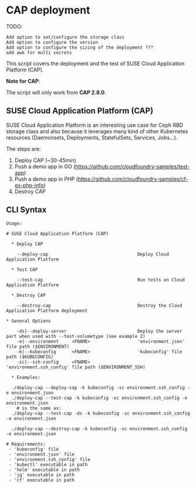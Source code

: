# CAP deployment



TODO: 

```
Add option to set/configure the storage class
Add option to configure the version
Add option to configure the sizing of the deployment ???
add awk for multi secrets
```



This script covers the deployment and the test of SUSE Cloud Application Platform (CAP).

**Note for CAP**:

The script will only work from **CAP 2.8.0**.

## SUSE Cloud Application Platform (CAP)

SUSE Cloud Application Platform is an interesting use case for Ceph RBD storage class 
and also because it leverages many kind of other Kubernetes 
resources (Daemonsets, Deployments, StatefulSets, Services, Jobs...).

The steps are:

1. Deploy CAP (~30-45min)
2. Push a demo app in GO (https://github.com/cloudfoundry-samples/test-app)
3. Push a demo app in PHP (https://github.com/cloudfoundry-samples/cf-ex-php-info)
4. Destroy CAP

## CLI Syntax

```
Usage:

# SUSE Cloud Application Platform (CAP)

  * Deploy CAP

    --deploy-cap                                  Deploy Cloud Application Platform

  * Test CAP

    --test-cap                                    Run tests on Cloud Application Platform

  * Destroy CAP

    --destroy-cap                                 Destroy the Cloud Application Platform deployment

* General Options

    -ds|--deploy-server                           Deploy the server part when used with --test-volumetype (see example 2)
    -e|--environment     <FNAME>                  'environment.json' file path ($ENVIRONMENT)
    -k|--kubeconfig      <FNAME>                  'kubeconfig' file path ($KUBECONFIG)
    -sc|--ssh-config     <FNAME>                  'environment.ssh_config' file path ($ENVIRONMENT_SSH)

  * Examples:

  ./deploy-cap --deploy-cap -k kubeconfig -sc environment.ssh_config -e environment.json
  ./deploy-cap --test-cap -k kubeconfig -sc environment.ssh_config -e environment.json
    # is the same as:
  ./deploy-cap --test-cap -ds -k kubeconfig -sc environment.ssh_config -e environment.json

  ./deploy-cap --destroy-cap -k kubeconfig -sc environment.ssh_config -e environment.json

# Requirements:
 - 'kubeconfig' file
 - 'environment.json' file
 - 'environment.ssh_config' file
 - 'kubectl' executable in path
 - 'helm' executable in path
 - 'jq' executable in path
 - 'cf' executable in path
```

